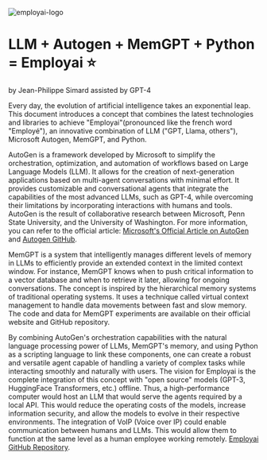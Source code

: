 
![employai-logo](https://github.com/Jepse/Employai/assets/35108098/a71a4a34-c320-4c0d-a856-a7383d12c9a0)

# LLM + Autogen + MemGPT + Python = Employai ⭐
by Jean-Philippe Simard assisted by GPT-4

Every day, the evolution of artificial intelligence takes an exponential leap. This document introduces a concept that combines the latest technologies and libraries to achieve "Employai"(pronounced like the french word "Employé"), an innovative combination of LLM ("GPT, Llama, others"), Microsoft Autogen, MemGPT, and Python.

AutoGen is a framework developed by Microsoft to simplify the orchestration, optimization, and automation of workflows based on Large Language Models (LLM). It allows for the creation of next-generation applications based on multi-agent conversations with minimal effort. It provides customizable and conversational agents that integrate the capabilities of the most advanced LLMs, such as GPT-4, while overcoming their limitations by incorporating interactions with humans and tools. AutoGen is the result of collaborative research between Microsoft, Penn State University, and the University of Washington. For more information, you can refer to the official article: [Microsoft's Official Article on AutoGen](https://www.microsoft.com/en-us/research/blog/autogen-enabling-next-generation-large-language-model-applications/) and [Autogen GitHub](https://github.com/microsoft/autogen).

MemGPT is a system that intelligently manages different levels of memory in LLMs to efficiently provide an extended context in the limited context window. For instance, MemGPT knows when to push critical information to a vector database and when to retrieve it later, allowing for ongoing conversations. The concept is inspired by the hierarchical memory systems of traditional operating systems. It uses a technique called virtual context management to handle data movements between fast and slow memory. The code and data for MemGPT experiments are available on their official website and GitHub repository.

By combining AutoGen's orchestration capabilities with the natural language processing power of LLMs, MemGPT's memory, and using Python as a scripting language to link these components, one can create a robust and versatile agent capable of handling a variety of complex tasks while interacting smoothly and naturally with users. The vision for Employai is the complete integration of this concept with "open source" models (GPT-3, HuggingFace Transformers, etc.) offline. Thus, a high-performance computer would host an LLM that would serve the agents required by a local API. This would reduce the operating costs of the models, increase information security, and allow the models to evolve in their respective environments. The integration of VoIP (Voice over IP) could enable communication between humans and LLMs. This would allow them to function at the same level as a human employee working remotely. [Employai GitHub Repository](https://github.com/Jepse/employai).
